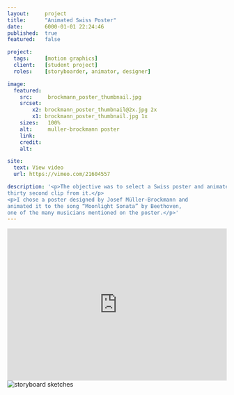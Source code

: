 ```yaml
---
layout:     project
title:      "Animated Swiss Poster"
date:       6000-01-01 22:24:46
published:  true
featured:   false

project:
  tags:     [motion graphics]
  client:   [student project]
  roles:    [storyboarder, animator, designer]

image:
  featured:
    src:     brockmann_poster_thumbnail.jpg
    srcset:  
        x2: brockmann_poster_thumbnail@2x.jpg 2x
        x1: brockmann_poster_thumbnail.jpg 1x
    sizes:   100%
    alt:     muller-brockmann poster
    link:
    credit:
    alt:

site:
  text: View video
  url: https://vimeo.com/21604557

description: '<p>The objective was to select a Swiss poster and animate a
thirty second clip from it.</p>
<p>I chose a poster designed by Josef Müller-Brockmann and
animated it to the song “Moonlight Sonata” by Beethoven,
one of the many musicians mentioned on the poster.</p>'
---
```


<iframe src="https://player.vimeo.com/video/21604557" width="100%" height="350px" frameborder="0" webkitallowfullscreen mozallowfullscreen allowfullscreen></iframe>
<div class="width--full">
<img class="m-t-s"
     src="{{ site.baseurl }}/img/work/animated-swiss-poster/animated_poster_storyboards.jpg"
     srcset="{{ site.baseurl }}/img/work/animated-swiss-poster/animated_poster_storyboards@2x.jpg 2x, {{ site.baseurl }}/img/work/animated-swiss-poster/animated_poster_storyboards.jpg 1x"
     sizes="100%"  
     alt="storyboard sketches">
     </div>